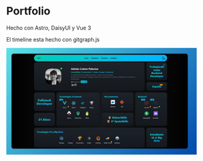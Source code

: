 # Portfolio

Hecho con Astro, DaisyUI y Vue 3

El timeline esta hecho con gitgraph.js

![imagen_projecto](https://github.com/ADCP-dev/portfolio/blob/master/src/img/projects/portfolio.jpg?raw=true)